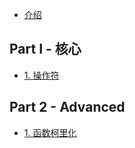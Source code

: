 * [介绍](README.md)

## Part I - 核心
* [1. 操作符](md/chapter01-operator.md)

## Part 2 - Advanced
* [1. 函数柯里化](md/chapter02-curryfunction.md)
